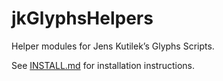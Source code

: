 # jkGlyphsHelpers

Helper modules for Jens Kutilek’s Glyphs Scripts.

See [INSTALL.md](INSTALL.md) for installation instructions.
